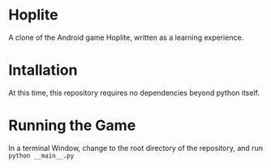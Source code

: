 # Hoplite
A clone of the Android game Hoplite, written as a learning experience.

# Intallation
At this time, this repository requires no dependencies beyond python itself.  

# Running the Game
In a terminal Window, change to the root directory of the repository, and run `python __main__.py`
